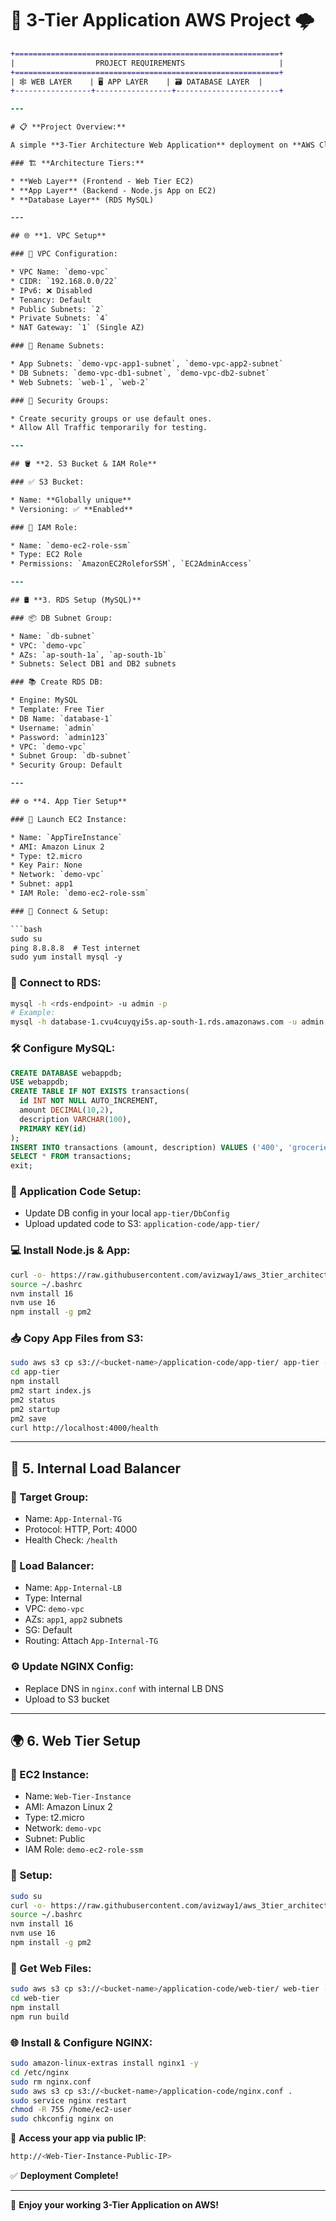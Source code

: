 #  🚀 3-Tier Application AWS Project 🌩️

```diff
+===========================================================+
|                  PROJECT REQUIREMENTS                     |
+===========================================================+
| 🕸️ WEB LAYER    | 🖥️ APP LAYER    | 🗃️ DATABASE LAYER  |
+-----------------+-----------------+-----------------------+

---

# 📋 **Project Overview:**

A simple **3-Tier Architecture Web Application** deployment on **AWS Cloud**

### 🏗️ **Architecture Tiers:**

* **Web Layer** (Frontend - Web Tier EC2)
* **App Layer** (Backend - Node.js App on EC2)
* **Database Layer** (RDS MySQL)

---

## 🌐 **1. VPC Setup**

### 🧰 VPC Configuration:

* VPC Name: `demo-vpc`
* CIDR: `192.168.0.0/22`
* IPv6: ❌ Disabled
* Tenancy: Default
* Public Subnets: `2`
* Private Subnets: `4`
* NAT Gateway: `1` (Single AZ)

### 📝 Rename Subnets:

* App Subnets: `demo-vpc-app1-subnet`, `demo-vpc-app2-subnet`
* DB Subnets: `demo-vpc-db1-subnet`, `demo-vpc-db2-subnet`
* Web Subnets: `web-1`, `web-2`

### 🔐 Security Groups:

* Create security groups or use default ones.
* Allow All Traffic temporarily for testing.

---

## 🪣 **2. S3 Bucket & IAM Role**

### ✅ S3 Bucket:

* Name: **Globally unique**
* Versioning: ✅ **Enabled**

### 👮 IAM Role:

* Name: `demo-ec2-role-ssm`
* Type: EC2 Role
* Permissions: `AmazonEC2RoleforSSM`, `EC2AdminAccess`

---

## 🛢️ **3. RDS Setup (MySQL)**

### 📦 DB Subnet Group:

* Name: `db-subnet`
* VPC: `demo-vpc`
* AZs: `ap-south-1a`, `ap-south-1b`
* Subnets: Select DB1 and DB2 subnets

### 📚 Create RDS DB:

* Engine: MySQL
* Template: Free Tier
* DB Name: `database-1`
* Username: `admin`
* Password: `admin123`
* VPC: `demo-vpc`
* Subnet Group: `db-subnet`
* Security Group: Default

---

## ⚙️ **4. App Tier Setup**

### 🚀 Launch EC2 Instance:

* Name: `AppTireInstance`
* AMI: Amazon Linux 2
* Type: t2.micro
* Key Pair: None
* Network: `demo-vpc`
* Subnet: app1
* IAM Role: `demo-ec2-role-ssm`

### 🔗 Connect & Setup:

```bash
sudo su
ping 8.8.8.8  # Test internet
sudo yum install mysql -y
```

### 📂 Connect to RDS:

```bash
mysql -h <rds-endpoint> -u admin -p
# Example:
mysql -h database-1.cvu4cuyqyi5s.ap-south-1.rds.amazonaws.com -u admin -padmin123
```

### 🛠️ Configure MySQL:

```sql
CREATE DATABASE webappdb;
USE webappdb;
CREATE TABLE IF NOT EXISTS transactions(
  id INT NOT NULL AUTO_INCREMENT,
  amount DECIMAL(10,2),
  description VARCHAR(100),
  PRIMARY KEY(id)
);
INSERT INTO transactions (amount, description) VALUES ('400', 'groceries');
SELECT * FROM transactions;
exit;
```

### 💾 Application Code Setup:

* Update DB config in your local `app-tier/DbConfig`
* Upload updated code to S3: `application-code/app-tier/`

### 💻 Install Node.js & App:

```bash
curl -o- https://raw.githubusercontent.com/avizway1/aws_3tier_architecture/main/install.sh | bash
source ~/.bashrc
nvm install 16
nvm use 16
npm install -g pm2
```

### 📥 Copy App Files from S3:

```bash
sudo aws s3 cp s3://<bucket-name>/application-code/app-tier/ app-tier --recursive
cd app-tier
npm install
pm2 start index.js
pm2 status
pm2 startup
pm2 save
curl http://localhost:4000/health
```

---

## 📡 **5. Internal Load Balancer**

### 🎯 Target Group:

* Name: `App-Internal-TG`
* Protocol: HTTP, Port: 4000
* Health Check: `/health`

### 📶 Load Balancer:

* Name: `App-Internal-LB`
* Type: Internal
* VPC: `demo-vpc`
* AZs: `app1`, `app2` subnets
* SG: Default
* Routing: Attach `App-Internal-TG`

### ⚙️ Update NGINX Config:

* Replace DNS in `nginx.conf` with internal LB DNS
* Upload to S3 bucket

---

## 🌍 **6. Web Tier Setup**

### 🧾 EC2 Instance:

* Name: `Web-Tier-Instance`
* AMI: Amazon Linux 2
* Type: t2.micro
* Network: `demo-vpc`
* Subnet: Public
* IAM Role: `demo-ec2-role-ssm`

### 🔧 Setup:

```bash
sudo su
curl -o- https://raw.githubusercontent.com/avizway1/aws_3tier_architecture/main/install.sh | bash
source ~/.bashrc
nvm install 16
nvm use 16
npm install -g pm2
```

### 📁 Get Web Files:

```bash
sudo aws s3 cp s3://<bucket-name>/application-code/web-tier/ web-tier --recursive
cd web-tier
npm install
npm run build
```

### 🌐 Install & Configure NGINX:

```bash
sudo amazon-linux-extras install nginx1 -y
cd /etc/nginx
sudo rm nginx.conf
sudo aws s3 cp s3://<bucket-name>/application-code/nginx.conf .
sudo service nginx restart
chmod -R 755 /home/ec2-user
sudo chkconfig nginx on
```

📡 **Access your app via public IP**:

```bash
http://<Web-Tier-Instance-Public-IP>
```

✅ **Deployment Complete!**

---

🎉 **Enjoy your working 3-Tier Application on AWS!**
